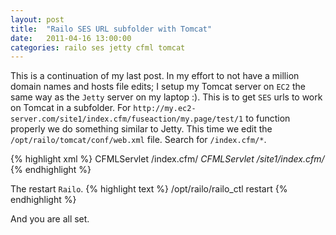 ```yaml
---
layout: post
title:  "Railo SES URL subfolder with Tomcat"
date:   2011-04-16 13:00:00
categories: railo ses jetty cfml tomcat
---
```


This is a continuation of my last post. In my effort to not have a million domain names and hosts file edits; I setup my Tomcat server on `EC2` the same way as the `Jetty` server on my laptop :).  This is to get `SES` urls to work  on Tomcat in a subfolder. For `http://my.ec2-server.com/site1/index.cfm/fuseaction/my.page/test/1` to function properly we do something similar to Jetty. This time we edit the `/opt/railo/tomcat/conf/web.xml` file.  Search for `/index.cfm/*`.

{% highlight  xml %}
<servlet-mapping>
<servlet-name>CFMLServlet</servlet-name>
<url-pattern>/index.cfm/*</url-pattern>
</servlet-mapping>
<servlet-mapping>
<servlet-name>CFMLServlet</servlet-name> 
<url-pattern>/site1/index.cfm/*</url-pattern> 
</servlet-mapping>
{% endhighlight %}

The restart `Railo`.
{% highlight  text %}
/opt/railo/railo_ctl restart
{% endhighlight %}

And you are all set.
